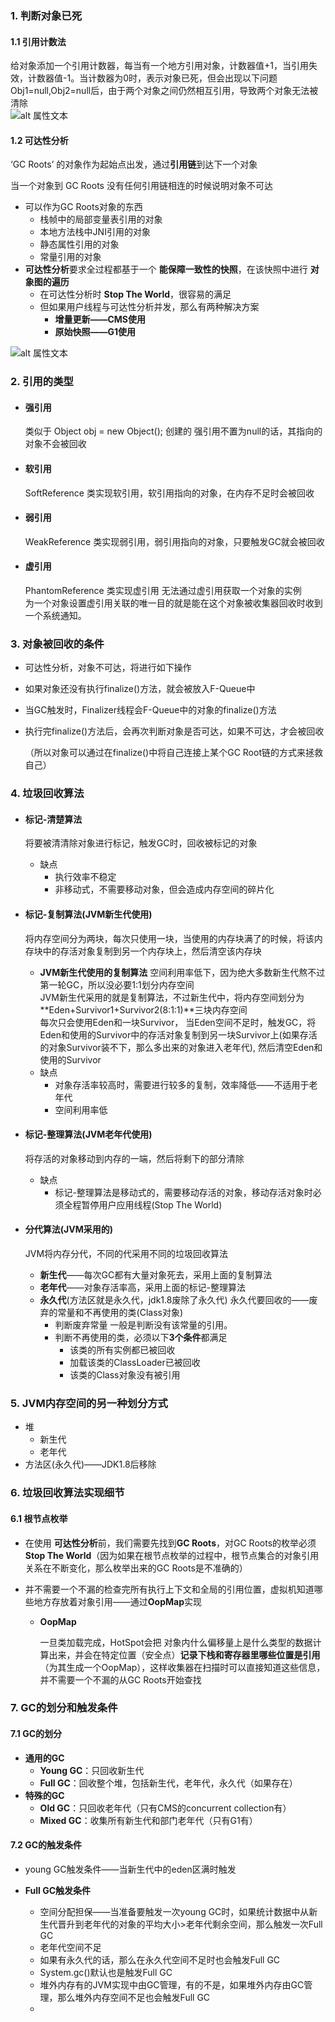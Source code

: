### 1. 判断对象已死

#### 1.1 引用计数法

给对象添加一个引用计数器，每当有一个地方引用对象，计数器值+1，当引用失效，计数器值-1。当计数器为0时，表示对象已死，但会出现以下问题   
Obj1=null,Obj2=null后，由于两个对象之间仍然相互引用，导致两个对象无法被清除   
![alt 属性文本](p/img_3.png)

#### 1.2 可达性分析

‘GC Roots’ 的对象作为起始点出发，通过**引用链**到达下一个对象

当一个对象到 GC Roots 没有任何引用链相连的时候说明对象不可达

* 可以作为GC Roots对象的东西
  * 栈帧中的局部变量表引用的对象
  * 本地方法栈中JNI引用的对象
  * 静态属性引用的对象
  * 常量引用的对象
* **可达性分析**要求全过程都基于一个 **能保障一致性的快照**，在该快照中进行 **对象图的遍历**
  * 在可达性分析时 **Stop The World**，很容易的满足
  * 但如果用户线程与可达性分析并发，那么有两种解决方案
    * **增量更新——CMS使用**
    * **原始快照——G1使用**

![alt 属性文本](p/img_4.png)  

### 2. 引用的类型

* #### **强引用**
  
  类似于 Object obj = new Object(); 创建的 
  强引用不置为null的话，其指向的对象不会被回收  

* #### **软引用**
  
  SoftReference 类实现软引用，软引用指向的对象，在内存不足时会被回收  

* #### **弱引用**
  
  WeakReference 类实现弱引用，弱引用指向的对象，只要触发GC就会被回收  

* #### **虚引用**
  
  PhantomReference 类实现虚引用
  无法通过虚引用获取一个对象的实例  
  为一个对象设置虚引用关联的唯一目的就是能在这个对象被收集器回收时收到一个系统通知。  

### 3. 对象被回收的条件

* 可达性分析，对象不可达，将进行如下操作

* 如果对象还没有执行finalize()方法，就会被放入F-Queue中

* 当GC触发时，Finalizer线程会F-Queue中的对象的finalize()方法

* 执行完finalize()方法后，会再次判断对象是否可达，如果不可达，才会被回收
  
  （所以对象可以通过在finalize()中将自己连接上某个GC Root链的方式来拯救自己）

### 4. 垃圾回收算法

* #### **标记-清楚算法**
  
  将要被清清除对象进行标记，触发GC时，回收被标记的对象
  
  * 缺点
    * 执行效率不稳定
    * 非移动式，不需要移动对象，但会造成内存空间的碎片化

* #### **标记-复制算法**(JVM新生代使用)
  
  将内存空间分为两块，每次只使用一块，当使用的内存块满了的时候，将该内存块中的存活对象复制到另一个内存块上，然后清空该内存块    
  
  * **JVM新生代使用的复制算法**
    空间利用率低下，因为绝大多数新生代熬不过第一轮GC，所以没必要1:1划分内存空间   
    JVM新生代采用的就是复制算法，不过新生代中，将内存空间划分为**Eden+Survivor1+Survivor2(8:1:1)**三块内存空间   
    每次只会使用Eden和一块Survivor，
    当Eden空间不足时，触发GC，将Eden和使用的Survivor中的存活对象复制到另一块Survivor上(如果存活的对象Survivor装不下，那么多出来的对象进入老年代),
    然后清空Eden和使用的Survivor  
  * 缺点
    * 对象存活率较高时，需要进行较多的复制，效率降低——不适用于老年代
    * 空间利用率低

* #### **标记-整理算法**(JVM老年代使用)
  
  将存活的对象移动到内存的一端，然后将剩下的部分清除
  
  * 缺点
    * 标记-整理算法是移动式的，需要移动存活的对象，移动存活对象时必须全程暂停用户应用线程(Stop The World)

* #### **分代算法**(JVM采用的)
  
  JVM将内存分代，不同的代采用不同的垃圾回收算法  
  
  * **新生代**——每次GC都有大量对象死去，采用上面的复制算法  
  * **老年代**——对象存活率高，采用上面的标记-整理算法  
  * **永久代**(方法区就是永久代，jdk1.8废除了永久代) 
    永久代要回收的——废弃的常量和不再使用的类(Class对象)   
    * 判断废弃常量
      一般是判断没有该常量的引用。
    * 判断不再使用的类，必须以下**3个条件**都满足  
      * 该类的所有实例都已被回收  
      * 加载该类的ClassLoader已被回收  
      * 该类的Class对象没有被引用

### 5. JVM内存空间的另一种划分方式

* 堆
  * 新生代
  * 老年代
* 方法区(永久代)——JDK1.8后移除

### 6. 垃圾回收算法实现细节

#### 6.1 根节点枚举

* 在使用 **可达性分析**前，我们需要先找到**GC Roots**，对GC Roots的枚举必须 **Stop The World**（因为如果在根节点枚举的过程中，根节点集合的对象引用关系在不断变化，那么枚举出来的GC Roots是不准确的）

* 并不需要一个不漏的检查完所有执行上下文和全局的引用位置，虚拟机知道哪些地方存放着对象引用——通过**OopMap**实现
  
  * **OopMap**
    
    一旦类加载完成，HotSpot会把 对象内什么偏移量上是什么类型的数据计算出来，并会在特定位置（安全点）**记录下栈和寄存器里哪些位置是引用**（为其生成一个OopMap），这样收集器在扫描时可以直接知道这些信息，并不需要一个不漏的从GC Roots开始查找

### 7. GC的划分和触发条件

#### 7.1 GC的划分

* **通用的GC**
  * **Young GC**：只回收新生代
  * **Full GC**：回收整个堆，包括新生代，老年代，永久代（如果存在）
* **特殊的GC**
  * **Old GC**：只回收老年代（只有CMS的concurrent collection有）
  * **Mixed GC**：收集所有新生代和部门老年代（只有G1有）

#### 7.2 GC的触发条件

* young GC触发条件——当新生代中的eden区满时触发

* **Full GC触发条件**
  
  * 空间分配担保——当准备要触发一次young GC时，如果统计数据中从新生代晋升到老年代的对象的平均大小>老年代剩余空间，那么触发一次Full GC
  * 老年代空间不足
  * 如果有永久代的话，那么在永久代空间不足时也会触发Full GC
  * System.gc()默认也是触发Full GC
  * 堆外内存有的JVM实现中由GC管理，有的不是，如果堆外内存由GC管理，那么堆外内存空间不足也会触发Full GC
  * 

